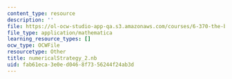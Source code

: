 ```yaml
---
content_type: resource
description: ''
file: https://ol-ocw-studio-app-qa.s3.amazonaws.com/courses/6-370-the-battlecode-programming-competition-january-iap-2013/fab61eca3e0ed0468f7356244f24ab3d_numericalStrategy_2.nb
file_type: application/mathematica
learning_resource_types: []
ocw_type: OCWFile
resourcetype: Other
title: numericalStrategy_2.nb
uid: fab61eca-3e0e-d046-8f73-56244f24ab3d
---
```

